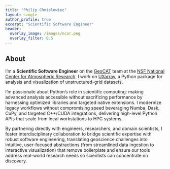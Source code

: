 ```yaml
---
title: "Philip Chmielowiec"
layout: single
author_profile: true
excerpt: "Scientific Software Engineer"
header:
  overlay_image: /images/ncar.png
  overlay_filter: 0.5
---
```


## About

I’m a **Scientific Software Engineer** on the [GeoCAT](https://geocat.ucar.edu/) team at the [NSF National Center for Atmospheric Research](https://ncar.ucar.edu/). I work on [UXarray](https://github.com/UXARRAY/uxarray), a Python package for analysis and visualization of unstructured-grid datasets.


I’m passionate about Python’s role in scientific computing: making advanced analysis accessible without sacrificing performance by harnessing optimized libraries and targeted native extensions. I modernize legacy workflows without compromising speed beveraging Numba, Dask, CuPy, and targeted C++/CUDA integrations, delivering high-level Python APIs that scale from local workstations to HPC systems.

By partnering directly with engineers, researchers, and domain scientists, I foster interdisciplinary collaboration to bridge scientific expertise with robust software engineering, translating geoscience challenges into intuitive, user-focused abstractions (from streamlined data ingestion to interactive visualization) that remove boilerplate and ensure our tools address real-world research needs so scientists can concentrate on discovery.



